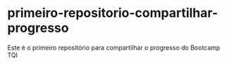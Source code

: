 # primeiro-repositorio-compartilhar-progresso
Este é o primeiro repositório para compartilhar o progresso do Bootcamp TQI 
